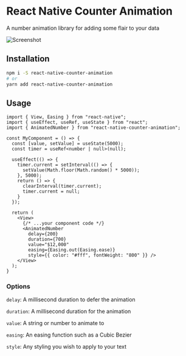 # React Native Counter Animation
A number animation library for adding some flair to your data

![Screenshot](media/animation.gif)

## Installation

```bash
npm i -S react-native-counter-animation
# or
yarn add react-native-counter-animation 
```

## Usage 
```tsx
import { View, Easing } from "react-native";
import { useEffect, useRef, useState } from "react";
import { AnimatedNumber } from "react-native-counter-animation";

const MyComponent = () => {
  const [value, setValue] = useState(5000);
  const timer = useRef<number | null>(null);

  useEffect(() => {
    timer.current = setInterval(() => {
      setValue(Math.floor(Math.random() * 5000));
    }, 5000);
    return () => {
      clearInterval(timer.current);
      timer.current = null;
    }
  });

  return (
    <View>
      {/* ...your component code */}
      <AnimatedNumber
        delay={200}
        duration={700}
        value="$12,000"
        easing={Easing.out(Easing.ease)}
        style={{ color: "#fff", fontWeight: "800" }} />
    </View>
  );
}
```

### Options

`delay`: A millisecond duration to defer the animation

`duration`: A millisecond duration for the animation

`value`: A string or number to animate to

`easing`: An easing function such as a Cubic Bezier

`style`: Any styling you wish to apply to your text


